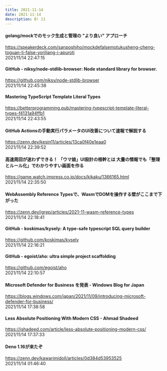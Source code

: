 ```yaml
---
title: 2021-11-14
date: 2021-11-14
description: B! 11
---
```


#### golang/mockでのモック生成と管理の "より良い" アプローチ
https://speakerdeck.com/sanposhiho/mockdefalsemotukusheng-cheng-toguan-li-false-yoriliang-i-apuroti<br>
2021/11/14 22:47:15<br>


#### GitHub - niksy/node-stdlib-browser: Node standard library for browser.
https://github.com/niksy/node-stdlib-browser<br>
2021/11/14 22:45:38<br>


#### Mastering TypeScript Template Literal Types
https://betterprogramming.pub/mastering-typescript-template-literal-types-f4131a94ffb1<br>
2021/11/14 22:43:55<br>


#### GitHub Actionsの手動実行パラメータのUI改善について速報で解説する
https://zenn.dev/kesin11/articles/13ca0f40e1eaa0<br>
2021/11/14 22:39:52<br>


#### 高速周回が迷わずできる！ 「ウマ娘」UI設計の根幹とは 大量の情報でも「整理とルール化」でわかりやすい画面を作る
https://game.watch.impress.co.jp/docs/kikaku/1366165.html<br>
2021/11/14 22:35:50<br>


#### WebAssembly Reference Typesで、WasmでDOMを操作する壁がここまで下がった
https://zenn.dev/igrep/articles/2021-11-wasm-reference-types<br>
2021/11/14 22:18:41<br>


#### GitHub - koskimas/kysely: A type-safe typescript SQL query builder
https://github.com/koskimas/kysely<br>
2021/11/14 22:16:21<br>


#### GitHub - egoist/aho: ultra simple project scaffolding
https://github.com/egoist/aho<br>
2021/11/14 22:10:57<br>


#### Microsoft Defender for Business を発表 - Windows Blog for Japan
https://blogs.windows.com/japan/2021/11/09/introducing-microsoft-defender-for-business/<br>
2021/11/14 17:38:58<br>


#### Less Absolute Positioning With Modern CSS - Ahmad Shadeed
https://ishadeed.com/article/less-absolute-positioning-modern-css/<br>
2021/11/14 17:37:33<br>


#### Deno 1.16が来たぞ
https://zenn.dev/kawarimidoll/articles/0d384d53953525<br>
2021/11/14 01:46:40<br>


